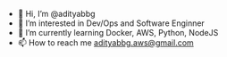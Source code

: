 - 👋 Hi, I’m @adityabbg
- 👀 I’m interested in Dev/Ops and Software Enginner
- 🌱 I’m currently learning Docker, AWS, Python, NodeJS
- 📫 How to reach me adityabbg.aws@gmail.com

<!---
adityabbg/adityabbg is a ✨ special ✨ repository because its `README.md` (this file) appears on your GitHub profile.
You can click the Preview link to take a look at your changes.
--->
